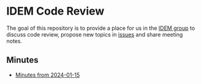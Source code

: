 
# IDEM Code Review

<!-- badges: start -->
<!-- badges: end -->

The goal of this repository is to provide a place for us in the [IDEM group](https://www.telethonkids.org.au/our-research/brain-and-behaviour/child-health-analytics-research-program/infectious-disease-ecology-and-modelling/) to discuss code review, propose new topics in [issues](https://github.com/idem-lab/code-review/issues/new) and share meeting notes.

## Minutes

- [Minutes from 2024-01-15](https://github.com/idem-lab/code-review/blob/main/minutes/2024-01-15-minutes.md)

